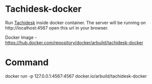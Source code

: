 # Tachidesk-docker
Run [Tachidesk](https://github.com/AriaMoradi/Tachidesk) inside docker container. The server will be running on http://localhost:4567 open this url in your browser.

Docker Image - https://hub.docker.com/repository/docker/arbuild/tachidesk-docker

# Command
docker run -p 127.0.0.1:4567:4567 docker.io/arbuild/tachidesk-docker
